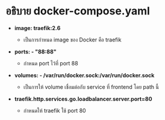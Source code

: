 # อธิบาย docker-compose.yaml

- **image: traefik:2.6**

    - เป็นการกำหนด image ของ Docker คือ traefik
    
- **ports: - "88:88"**
 
    - กำหนด port ไว้ที่ port 88
    
- **volumes: - /var/run/docker.sock:/var/run/docker.sock**

    - เป็นการให้ volume เชื่อมต่อกับ service ที่ frontend โดย path นี้

- **traefik.http.services.go.loadbalancer.server.port=80**

    - กำหนดให้ traefik ใช้ port 80
